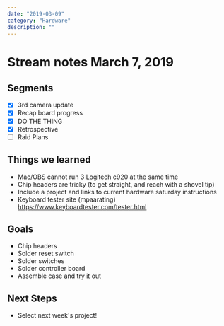 ```yaml
---
date: "2019-03-09"
category: "Hardware"
description: ""
---
```


# Stream notes March 7, 2019

## Segments

- [x] 3rd camera update
- [x] Recap board progress
- [x] DO THE THING
- [x] Retrospective
- [ ] Raid Plans

## Things we learned

- Mac/OBS cannot run 3 Logitech c920 at the same time
- Chip headers are tricky (to get straight, and reach with a shovel tip)
- Include a project and links to current hardware saturday instructions
- Keyboard tester site (mpaarating) https://www.keyboardtester.com/tester.html

## Goals

- Chip headers
- Solder reset switch
- Solder switches
- Solder controller board
- Assemble case and try it out

## Next Steps

- Select next week's project!
